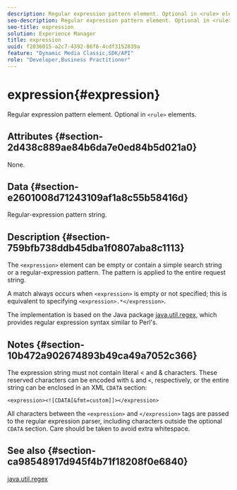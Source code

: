 ```yaml
---
description: Regular expression pattern element. Optional in <rule> elements.
seo-description: Regular expression pattern element. Optional in <rule> elements.
seo-title: expression
solution: Experience Manager
title: expression
uuid: f2036015-a2c7-4392-86f6-4cdf3152839a
feature: "Dynamic Media Classic,SDK/API"
role: "Developer,Business Practitioner"
---
```


# expression{#expression}

Regular expression pattern element. Optional in `<rule>` elements.

## Attributes {#section-2d438c889ae84b6da7e0ed84b5d021a0}

None.

## Data {#section-e2601008d71243109af1a8c55b58416d}

Regular-expression pattern string.

## Description {#section-759bfb738ddb45dba1f0807aba8c1113}

The `<expression>` element can be empty or contain a simple search string or a regular-expression pattern. The pattern is applied to the entire request string.

A match always occurs when `<expression>` is empty or not specified; this is equivalent to specifying `<expression>.*</expression>`.

The implementation is based on the Java package [java.util.regex](https://www2.cs.duke.edu/csed/java/jdk1.4.2/docs/api/), which provides regular expression syntax similar to Perl's.

## Notes {#section-10b472a902674893b49ca49a7052c366}

The expression string must not contain literal < and & characters. These reserved characters can be encoded with `&` and `<`, respectively, or the entire string can be enclosed in an XML `CDATA` section:

`<expression><![CDATA[&fmt=custom]]></expression>`

All characters between the `<expression>` and `</expression>` tags are passed to the regular expression parser, including characters outside the optional `CDATA` section. Care should be taken to avoid extra whitespace.

## See also {#section-ca98548917d945f4b71f18208f0e6840}

[java.util.regex](https://www2.cs.duke.edu/csed/java/jdk1.4.2/docs/api/) 
